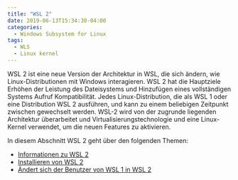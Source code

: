 ```yaml
---
title: "WSL 2"
date: 2019-06-13T15:34:30-04:00
categories:
  - Windows Subsystem for Linux
tags:
  - WLS
  - Linux kernel
---
```

WSL 2 ist eine neue Version der Architektur in WSL, die sich ändern, wie Linux-Distributionen mit Windows interagieren. WSL 2 hat die Hauptziele Erhöhen der Leistung des Dateisystems und Hinzufügen eines vollständigen Systems Aufruf Kompatibilität. Jedes Linux-Distribution, die als WSL 1 oder eine Distribution WSL 2 ausführen, und kann zu einem beliebigen Zeitpunkt zwischen gewechselt werden. WSL-2 wird von der zugrunde liegenden Architektur überarbeitet und Virtualisierungstechnologie und eine Linux-Kernel verwendet, um die neuen Features zu aktivieren.

In diesem Abschnitt WSL 2 geht über den folgenden Themen:

   * [Informationen zu WSL 2](/Informationen-zu-WSL2.md/)
   * [Installieren von WSL 2]()
   * [Ändert sich der Benutzer von WSL 1 in WSL 2]()
  
